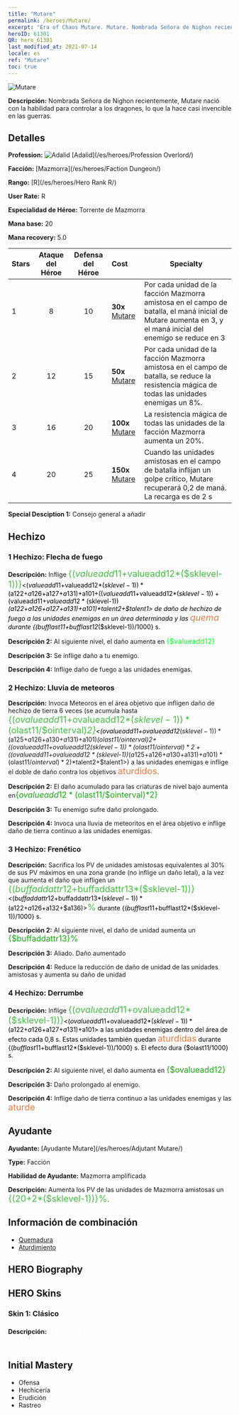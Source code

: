 ```yaml
---
title: "Mutare"
permalink: /heroes/Mutare/
excerpt: "Era of Chaos Mutare. Mutare. Nombrada Señora de Nighon recientemente, Mutare nació con la habilidad para controlar a los dragones, lo que la hace casi invencible en las guerras."
heroID: 61301
QR: hero_61301
last_modified_at: 2021-07-14
locale: es
ref: "Mutare"
toc: true
---
```

  ![Mutare](/images/h/h_Mutare.jpg)

 **Descripción:** Nombrada Señora de Nighon recientemente, Mutare nació con la habilidad para controlar a los dragones, lo que la hace casi invencible en las guerras.
## Detalles
 **Profession:** ![Adalid](/images/h/h_prof_16.png)  [Adalid](/es/heroes/Profession Overlord/)

 **Facción:** [Mazmorra](/es/heroes/Faction Dungeon/)

 **Rango:** [R](/es/heroes/Hero Rank R/)

 **User Rate:** R

 **Especialidad de Héroe:** Torrente de Mazmorra

 **Mana base:** 20

 **Mana recovery:** 5.0


  | Stars | Ataque del Héroe | Defensa del Héroe | Cost |     Specialty     |
  |---------|:---------------:|:---------------:|:--|--------------------|
  |    1    | 8 | 10 | **30x** [Mutare](/ItemsES/her_389/) | Por cada unidad de la facción Mazmorra amistosa en el campo de batalla, el maná inicial de Mutare aumenta en 3, y el maná inicial del enemigo se reduce en 3 |
  |    2    | 12 | 15 | **50x** [Mutare](/ItemsES/her_389/) | Por cada unidad de la facción Mazmorra amistosa en el campo de batalla, se reduce la resistencia mágica de todas las unidades enemigas un 8%. |
  |    3    | 16 | 20 | **100x** [Mutare](/ItemsES/her_389/) | La resistencia mágica de todas las unidades de la facción Mazmorra aumenta un 20%. |
  |    4    | 20 | 25 | **150x** [Mutare](/ItemsES/her_389/) | Cuando las unidades amistosas en el campo de batalla inflijan un golpe crítico, Mutare recuperará 0,2 de maná. La recarga es de 2 s |

 **Special Desciption 1:** Consejo general a añadir

## Hechizo
### 1 Hechizo: Flecha de fuego
 **Descripción:** Inflige <span style="color: #48b946;font-size:20px">{($valueadd11+$valueadd12*($sklevel-1))}</span><span style="color: black"><($valueadd11+$valueadd12*($sklevel-1))*($a122+$a126+$a127+$a131)+$a101+(($valueadd11+$valueadd12*($sklevel-1))+($valueadd11+$valueadd12*($sklevel-1))*($a122+$a126+$a127+$a131)+$a101)*$talent2+$talent1> de daño de hechizo de fuego a las unidades enemigas en un área determinada y las <span style="color: #e07c44;font-size:20px">quema</span><span style="color: black"> durante {($bufflast11+$bufflast12*($sklevel-1))/1000} s.

 **Descripción 2:** Al siguiente nivel, el daño aumenta en <span style="color: #00ff22;font-size:16px">{$valueadd12}</span><span style="color: black">

 **Descripción 3:** Se inflige daño a tu enemigo.

 **Descripción 4:** Inflige daño de fuego a las unidades enemigas.

### 2 Hechizo: Lluvia de meteoros
 **Descripción:** Invoca Meteoros en el área objetivo que infligen daño de hechizo de tierra 6 veces (se acumula hasta <span style="color: #48b946;font-size:20px">{($ovalueadd11+$ovalueadd12*($sklevel-1))*($olast11/$ointerval)*2}</span><span style="color: black"><($ovalueadd11+$ovalueadd12*($sklevel-1))*($a125+$a126+$a130+$a131)+$a101)*($olast11/$ointerval)*2+(($ovalueadd11+$ovalueadd12*($sklevel-1))*($olast11/$ointerval)*2+(($ovalueadd11+$ovalueadd12*($sklevel-1))*($a125+$a126+$a130+$a131)+$a101)*($olast11/$ointerval)*2)*$talent2+$talent1>) a las unidades enemigas e inflige el doble de daño contra los objetivos <span style="color: #e07c44;font-size:20px">aturdidos</span><span style="color: black">.

 **Descripción 2:** El daño acumulado para las criaturas de nivel bajo aumenta en<span style="color: #1ca216;font-size:18px">{$ovalueadd12*($olast11/$ointerval)*2}</span><span style="color: black">

 **Descripción 3:** Tu enemigo sufre daño prolongado.

 **Descripción 4:** Invoca una lluvia de meteoritos en el área objetivo e inflige daño de tierra continuo a las unidades enemigas.

### 3 Hechizo: Frenético
 **Descripción:** Sacrifica los PV de unidades amistosas equivalentes al 30% de sus PV máximos en una zona grande (no inflige un daño letal), a la vez que aumenta el daño que infligen un <span style="color: #48b946;font-size:20px">{($buffaddattr12+$buffaddattr13*($sklevel-1))}</span><span style="color: black"><($buffaddattr12+$buffaddattr13*($sklevel-1))*($a122+$a126+$a132+$a136)><span style="color: #48b946;font-size:20px">%</span><span style="color: black"> durante {($bufflast11+$bufflast12*($sklevel-1))/1000} s.

 **Descripción 2:** Al siguiente nivel, el daño de unidad aumenta un <span style="color: #1ca216;font-size:18px">{$buffaddattr13}%</span><span style="color: black">

 **Descripción 3:** Aliado. Daño aumentado

 **Descripción 4:** Reduce la reducción de daño de unidad de las unidades amistosas y aumenta su daño de unidad

### 4 Hechizo: Derrumbe
 **Descripción:** Inflige <span style="color: #48b946;font-size:20px">{($ovalueadd11+$ovalueadd12*($sklevel-1))}</span><span style="color: black"><($ovalueadd11+$ovalueadd12*($sklevel-1))*($a122+$a126+$a127+$a131)+$a101> a las unidades enemigas dentro del área de efecto cada 0,8 s. Estas unidades también quedan <span style="color: #e07c44;font-size:20px">aturdidas</span><span style="color: black"> durante {($bufflast11+$bufflast12*($sklevel-1))/1000} s. El efecto dura {$olast11/1000} s.

 **Descripción 2:** Al siguiente nivel, el daño aumenta en <span style="color: #1ca216;font-size:18px">{$ovalueadd12}</span><span style="color: black">

 **Descripción 3:** Daño prolongado al enemigo.

 **Descripción 4:** Inflige daño de tierra continuo a las unidades enemigas y las <span style="color: #e07c44;font-size:20px">aturde</span><span style="color: black">


## Ayudante

 **Ayudante:**  [Ayudante Mutare](/es/heroes/Adjutant Mutare/) 

 **Type:**  Facción 

 **Habilidad de Ayudante:**  Mazmorra amplificada 

 **Descripción:** Aumenta los PV de las unidades de Mazmorra amistosas un <span style="color: #48b946;font-size:20px">{(20+2*($sklevel-1))}%</span><span style="color: black">.

## Información de combinación

* [Quemadura](/es/combination/Quemadura/) 
* [Aturdimiento](/es/combination/Aturdimiento/) 

## HERO Biography

## HERO Skins
### Skin 1: **Clásico**

 **Descripción:** <span style="color: #ffffff;font-size:20px">¡Nighon lucha por estatus y territorios en una guerra de sangre y fuego!</span>



## Initial Mastery
   - Ofensa
   - Hechicería
   - Erudición
   - Rastreo
